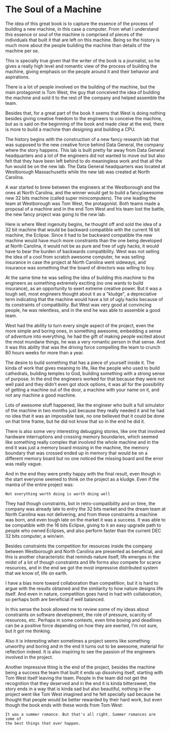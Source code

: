 # The Soul of a Machine

The idea of this great book is to capture the essence of the
process of building a new machine, in this case a computer.
From what I understand this essence or soul of the machine
is comprised of pieces of the individuals that built it
that are left on this machine. Being so the history is much
more about the people building the machine than details
of the machine per se.

This is specially true given that the writer of the book
is a journalist, so he gives a really high level and romantic
view of the process of building the machine, giving emphasis on the
people around it and their behavior and aspirations.

There is a lot of people involved on the building of the machine,
but the main protagonist is Tom West, the guy that conceived
the idea of building the machine and sold it to the rest
of the company and helped assemble the team.

Besides that, for a great part of the book it seems that West 
is doing nothing besides giving creative freedom to the engineers
to conceive the machine, but as is said on the beginning of the book
and made clear at the end, there is more to build a machine than
designing and building a CPU.

The history begins with the construction of a new fancy research
lab that was supposed to the new creative force behind Data General,
the company where the story happens. This lab is built pretty far away from
Data General headquarters and a lot of the engineers did not wanted to move
out but also felt that they have been left behind to do meaningless
work and that all the fun would be on the new lab. The Data General
headquarters was located at Westborough Massachusetts while the new lab
was created at North Carolina.

A war started to brew between the engineers at the Westborough and the
ones at North Carolina, and the winner would get to build a fancy/awesome
new 32 bits machine (called super minicomputers). The one leading the team
at Westborough was Tom West, the protagonist. Both teams made a proposal of
a machine and in the end Tom West and his team lost the battle, the new
fancy project was going to the new lab.

Here is where West ingenuity begins, he thought off and sold the idea of
a 32 bit machine that would be backward compatible with the current
16 bit machine, the Eclipse. Since it had to be backward compatible the
new machine would have much more constraints than the one being developed
at North Carolina, it would not be as pure and free of ugly hacks, it would
have to bear the burden of backwards compatibility. West was not selling
the idea of a cool from scratch awesome computer, he was selling insurance
in case the project at North Carolina went sideways, and insurance
was something that the board of directors was willing to buy.

At the same time he was selling the idea of building this machine to
the engineers as something extremely exciting (no one wants to build insurance),
as an opportunity to exert extreme creative power.
But it was a tough sell, most engineers
thought about it as a "kludge", a depreciative term indicating
that the machine would have a lot of ugly hacks because of its
constraints of compatibility. But West was very good at convincing people,
he was relentless, and in the end he was able to assemble a good team.

West had the ability to turn every single aspect of the project,
even the more simple and boring ones, in something awesome, embedding
a sense of adventure into everything, he had the gift of making people
excited about the most mundane things, he was a very romantic person
in that sense. And it was this ability that was the driving force
compelling the team to crunch 80 hours weeks for more than a year.

The desire to build something that has a piece of yourself inside it.
The kinda of work that gives meaning to life, like the people who used
to build cathedrals, building temples to God, building something with
a strong sense of purpose. In the end the engineers worked for that
because they were not well paid and they didn't even got stock options,
it was all for the possibility of getting a machine out of the door,
a machine with your name on it, and not any machine a good machine.

Lots of awesome stuff happened, like the engineer who built a full simulator
of the machine in two months just because they really needed it and he
had no idea that it was an impossible task, no one believed that it could
be done on that time frame, but he did not know that so in the end he did it.

There is also some very interesting debugging stories, like one that involved
hardware interruptions and crossing memory boundaries, which seemed like something
really complex that involved the whole machine and in the end it was just
a memory board missing in the machine, the memory boundary that was crossed
ended up in memory that would be on a different memory board but no one
noticed the missing board and the error was really vague.

And in the end they were pretty happy with the final result, even though in
the start everyone seemed to think on the project as a kludge. Even if
the mantra of the entire project was:

```
Not everything worth doing is worth doing well
```

They had though constraints, bot in retro-compatibility and on time, the
company was already late to entry the 32 bits market and the dream team
at North Carolina was not delivering, and from these constraints a machine
was born, and even tough late on the market it was a success. It was able to
be compatible with the 16 bits Eclipse, giving to it an easy upgrade path to
people who owned Eclipses, and also perform faster than the current DEC
32 bits computer, a win/win.

Besides constraints the competition for resources inside the company between
Westborough and North Carolina are presented as beneficial, and this is another
characteristic that reminds nature itself, life emerges in the midst of a lot
of though constraints and life forms also compete for scarce resources, and in
the end we got the most impressive distributed system that we know of,
life on earth.

I have a bias more toward collaboration than competition, but it is hard to
argue with the results obtained and the similarity to how nature designs life
itself. And even in nature, competition goes hand in had with collaboration,
so perhaps both are beneficial if well balanced.

In this sense the book allowed me to review some of my ideas about constraints
on software development, the role of pressure, scarcity of resources, etc.
Perhaps in some contexts, even time boxing and deadlines can be a positive
force depending on how they are exerted, I'm not sure, but it got me thinking.

Also it is interesting when sometimes a project seems like something unworthy
and boring and in the end it turns out to be awesome, material for reflection
indeed. It is also inspiring to see the passion of the engineers involved in
the project.

Another impressive thing is the end of the project, besides the machine being
a success the team that built it ends up dissolving itself, starting with Tom
West itself leaving the team. People in the team did not get the recognition
that they deserved and in the end it is kinda bittersweet, the story ends
in a way that is kinda sad but also beautiful, nothing in the project went
like Tom West imagined and he felt specially sad because he thought that people
would be better rewarded by their hard work, but even though the book ends
with these words from Tom West:

```
It was a summer romance. But that's all right. Summer romances are some of
the best things that ever happen.
```
